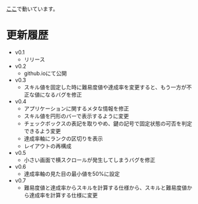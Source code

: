 [ここ](http://hidollara.github.com/skillcalc)で動いています。

# 更新履歴
- v0.1
  - リリース
- v0.2
  - github.ioにて公開
- v0.3
  - スキル値を固定した時に難易度値や達成率を変更すると、もう一方が不正な値になるバグを修正
- v0.4
  - アプリケーションに関するメタな情報を修正
  - スキル値を円形のバーで表示するように変更
  - チェックボックスの表記を取りやめ、鍵の記号で固定状態の可否を判定できるよう変更
  - 達成率軸にランクの区切りを表示
  - レイアウトの再構成
- v0.5
  - 小さい画面で横スクロールが発生してしまうバグを修正
- v0.6
  - 達成率軸の見た目の最小値を50%に設定
- v0.7
  - 難易度値と達成率からスキルを計算する仕様から、スキルと難易度値から達成率を計算する仕様に変更

